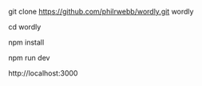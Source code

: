 

git clone https://github.com/philrwebb/wordly.git wordly

cd wordly

npm install

npm run dev

http://localhost:3000
